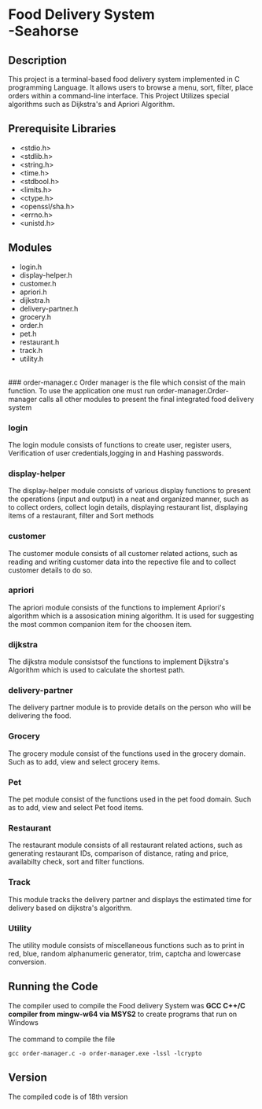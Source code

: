 # Food Delivery System <br> -Seahorse

## Description
This project is a terminal-based food delivery system implemented in C programming Language. It allows users to browse a menu, sort, filter, place orders within a command-line interface. This Project Utilizes special algorithms such as Dijkstra's and Apriori Algorithm.

## Prerequisite Libraries
-  <stdio.h>
-  <stdlib.h>
-  <string.h>
-  <time.h>
-  <stdbool.h>
-  <limits.h>
-  <ctype.h>
-  <openssl/sha.h>
-  <errno.h>
-  <unistd.h>
    

## Modules
- login.h
- display-helper.h
- customer.h
- apriori.h
- dijkstra.h
- delivery-partner.h
- grocery.h
- order.h
- pet.h
- restaurant.h
- track.h
- utility.h
<br>
### order-manager.c
Order manager is the file which consist of the main function. To use the application one must run order-manager.Order-manager calls all other modules to present the final integrated food delivery system

### login
 The login module consists of functions to create user, register users, Verification of user credentials,logging in and Hashing passwords.

 ### display-helper
 The display-helper module consists of various display functions to present the operations (input and output) in a neat and organized manner, such as to collect orders, collect login details, displaying restaurant list, displaying items of a restaurant, filter and Sort methods

 ### customer
 The customer module consists of all customer related actions, such as reading and writing customer data into the repective file and to collect customer details to do so.

 ### apriori
 The apriori module consists of the functions to implement Apriori's algorithm which is a assosication mining algorithm. It is used for suggesting the most common companion item for the choosen item.

 ### dijkstra
 The dijkstra module consistsof the functions to implement Dijkstra's Algorithm which is used to calculate the shortest path.

 ### delivery-partner
The delivery partner module is to provide details on the person who will be delivering the food.

### Grocery
The grocery module consist of the functions used in the grocery domain. Such as to add, view and select grocery items.

### Pet
The pet module consist of the functions used in the pet food domain. Such as to add, view and select Pet food items.

 ### Restaurant
 The restaurant module consists of all restaurant related actions, such as generating restaurant IDs, comparison of distance, rating and price, availabilty check, sort and filter functions.

 ### Track
 This module tracks the delivery partner and displays the estimated time for delivery based on dijkstra's algorithm.

 ### Utility
 The utility module consists of miscellaneous functions such as to print in red, blue, random alphanumeric generator, trim, captcha and lowercase conversion.


## Running the Code
The compiler used to compile the Food delivery System was **GCC C++/C compiler from mingw-w64 via MSYS2** to create programs that run on Windows
<br><br>
The command to compile the file
<br>

```
gcc order-manager.c -o order-manager.exe -lssl -lcrypto
```
## Version
The compiled code is of 18th version 
